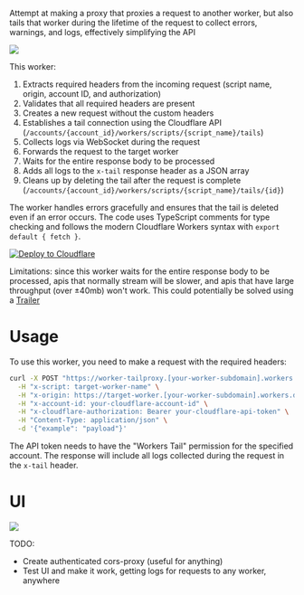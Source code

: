 Attempt at making a proxy that proxies a request to another worker, but also tails that worker during the lifetime of the request to collect errors, warnings, and logs, effectively simplifying the API

[![](https://b.lmpify.com/Iteration_1)](https://lmpify.com/what-api-does-wrang-xqit6l0)


This worker:

1. Extracts required headers from the incoming request (script name, origin, account ID, and authorization)
2. Validates that all required headers are present
3. Creates a new request without the custom headers
4. Establishes a tail connection using the Cloudflare API (`/accounts/{account_id}/workers/scripts/{script_name}/tails`)
5. Collects logs via WebSocket during the request
6. Forwards the request to the target worker
7. Waits for the entire response body to be processed
8. Adds all logs to the `x-tail` response header as a JSON array
9. Cleans up by deleting the tail after the request is complete (`/accounts/{account_id}/workers/scripts/{script_name}/tails/{id}`)

The worker handles errors gracefully and ensures that the tail is deleted even if an error occurs. The code uses TypeScript comments for type checking and follows the modern Cloudflare Workers syntax with `export default { fetch }`.

[![Deploy to Cloudflare](https://deploy.workers.cloudflare.com/button)](https://deploy.workers.cloudflare.com/?url=https://github.com/janwilmake/worker-tailproxy/tree/main) <!-- for easy deployment, ensure to add this into the readme of the created project -->

Limitations: since this worker waits for the entire response body to be processed, apis that normally stream will be slower, and apis that have large throughput (over ±40mb) won't work. This could potentially be solved using a [Trailer](https://reader.llmtext.com/md/developer.mozilla.org/en-US/docs/Web/HTTP/Reference/Headers/Trailer)

# Usage


To use this worker, you need to make a request with the required headers:

```bash
curl -X POST "https://worker-tailproxy.[your-worker-subdomain].workers.dev/" \
  -H "x-script: target-worker-name" \
  -H "x-origin: https://target-worker.[your-worker-subdomain].workers.dev" \
  -H "x-account-id: your-cloudflare-account-id" \
  -H "x-cloudflare-authorization: Bearer your-cloudflare-api-token" \
  -H "Content-Type: application/json" \
  -d '{"example": "payload"}'
```

The API token needs to have the "Workers Tail" permission for the specified account. The response will include all logs collected during the request in the `x-tail` header.

# UI

[![](https://b.lmpify.com/Making_A_UI)](https://lmpify.com/httpsuithubcomj-wwbl3d0)

TODO:

- Create authenticated cors-proxy (useful for anything)
- Test UI and make it work, getting logs for requests to any worker, anywhere
